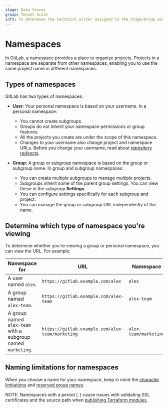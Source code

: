 ```yaml
---
stage: Data Stores
group: Tenant Scale
info: To determine the technical writer assigned to the Stage/Group associated with this page, see https://handbook.gitlab.com/handbook/product/ux/technical-writing/#assignments
---
```


# Namespaces

In GitLab, a namespace provides a place to organize projects. Projects in a namespace are separate
from other namespaces, enabling you to use the same project name in different namespaces.

## Types of namespaces

GitLab has two types of namespaces:

- **User**: Your personal namespace is based on your username. In a personal namespace:
  - You cannot create subgroups.
  - Groups do not inherit your namespace permissions or group features.
  - All the projects you create are under the scope of this namespace.
  - Changes to your username also change project and namespace URLs. Before you change your username,
    read about [repository redirects](../project/repository/index.md#repository-path-changes).

- **Group**: A group or subgroup namespace is based on the group or subgroup name. In group and subgroup namespaces:
  - You can create multiple subgroups to manage multiple projects.
  - Subgroups inherit some of the parent group settings. You can view these in the subgroup **Settings**.
  - You can configure settings specifically for each subgroup and project.
  - You can manage the group or subgroup URL independently of the name.

## Determine which type of namespace you're viewing

To determine whether you're viewing a group or personal namespace, you can view the URL. For example:

| Namespace for | URL | Namespace |
| ------------- | --- | --------- |
| A user named `alex`. | `https://gitlab.example.com/alex` | `alex` |
| A group named `alex-team`. | `https://gitlab.example.com/alex-team` | `alex-team` |
| A group named `alex-team` with a subgroup named `marketing`. |  `https://gitlab.example.com/alex-team/marketing` | `alex-team/marketing` |

## Naming limitations for namespaces

When you choose a name for your namespace, keep in mind the [character limitations](../reserved_names.md#limitations-on-usernames-project-and-group-names-and-slugs) and [reserved group names](../reserved_names.md#reserved-group-names).

NOTE:
Namespaces with a period (`.`) cause issues with validating SSL certificates and the source path when [publishing Terraform modules](../packages/terraform_module_registry/index.md#publish-a-terraform-module).
